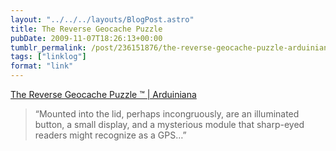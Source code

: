 ```yaml
---
layout: "../../../layouts/BlogPost.astro"
title: The Reverse Geocache Puzzle
pubDate: 2009-11-07T18:26:13+00:00
tumblr_permalink: /post/236151876/the-reverse-geocache-puzzle-arduiniana
tags: ["linklog"]
format: "link"
---
```


[The Reverse Geocache Puzzle ™ | Arduiniana][1]

> &ldquo;Mounted into the lid, perhaps incongruously, are an illuminated button, a small display, and a mysterious module that sharp-eyed readers might recognize as a GPS&hellip;&rdquo;

[1]: http://arduiniana.org/projects/the-reverse-geo-cache-puzzle/
